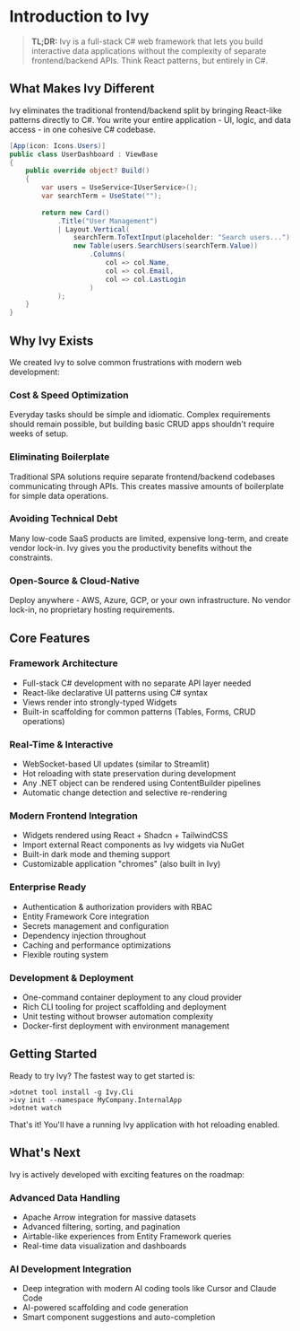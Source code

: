 # Introduction to Ivy

> **TL;DR:** Ivy is a full-stack C# web framework that lets you build interactive data applications without the complexity of separate frontend/backend APIs. Think React patterns, but entirely in C#.

<Embed Url="https://www.youtube.com/watch?v=pQKSQR9BfD8"/>

## What Makes Ivy Different

Ivy eliminates the traditional frontend/backend split by bringing React-like patterns directly to C#. You write your entire application - UI, logic, and data access - in one cohesive C# codebase.

```csharp
[App(icon: Icons.Users)]
public class UserDashboard : ViewBase
{
    public override object? Build()
    {
        var users = UseService<IUserService>();
        var searchTerm = UseState("");
        
        return new Card()
            .Title("User Management")
            | Layout.Vertical(
                searchTerm.ToTextInput(placeholder: "Search users..."),
                new Table(users.SearchUsers(searchTerm.Value))
                    .Columns(
                        col => col.Name,
                        col => col.Email,
                        col => col.LastLogin
                    )
            );
    }
}
```

## Why Ivy Exists

We created Ivy to solve common frustrations with modern web development:

### Cost & Speed Optimization
Everyday tasks should be simple and idiomatic. Complex requirements should remain possible, but building basic CRUD apps shouldn't require weeks of setup.

### Eliminating Boilerplate
Traditional SPA solutions require separate frontend/backend codebases communicating through APIs. This creates massive amounts of boilerplate for simple data operations.

### Avoiding Technical Debt
Many low-code SaaS products are limited, expensive long-term, and create vendor lock-in. Ivy gives you the productivity benefits without the constraints.

### Open-Source & Cloud-Native
Deploy anywhere - AWS, Azure, GCP, or your own infrastructure. No vendor lock-in, no proprietary hosting requirements.

## Core Features

### Framework Architecture
- Full-stack C# development with no separate API layer needed
- React-like declarative UI patterns using C# syntax
- Views render into strongly-typed Widgets
- Built-in scaffolding for common patterns (Tables, Forms, CRUD operations)

### Real-Time & Interactive
- WebSocket-based UI updates (similar to Streamlit)
- Hot reloading with state preservation during development
- Any .NET object can be rendered using ContentBuilder pipelines
- Automatic change detection and selective re-rendering

### Modern Frontend Integration
- Widgets rendered using React + Shadcn + TailwindCSS
- Import external React components as Ivy widgets via NuGet
- Built-in dark mode and theming support
- Customizable application "chromes" (also built in Ivy)

### Enterprise Ready
- Authentication & authorization providers with RBAC
- Entity Framework Core integration
- Secrets management and configuration
- Dependency injection throughout
- Caching and performance optimizations
- Flexible routing system

### Development & Deployment
- One-command container deployment to any cloud provider
- Rich CLI tooling for project scaffolding and deployment
- Unit testing without browser automation complexity
- Docker-first deployment with environment management

## Getting Started

Ready to try Ivy? The fastest way to get started is:

```terminal
>dotnet tool install -g Ivy.Cli
>ivy init --namespace MyCompany.InternalApp
>dotnet watch
```

That's it! You'll have a running Ivy application with hot reloading enabled.

## What's Next

Ivy is actively developed with exciting features on the roadmap:

### Advanced Data Handling
- Apache Arrow integration for massive datasets
- Advanced filtering, sorting, and pagination
- Airtable-like experiences from Entity Framework queries
- Real-time data visualization and dashboards

### AI Development Integration
- Deep integration with modern AI coding tools like Cursor and Claude Code
- AI-powered scaffolding and code generation
- Smart component suggestions and auto-completion
